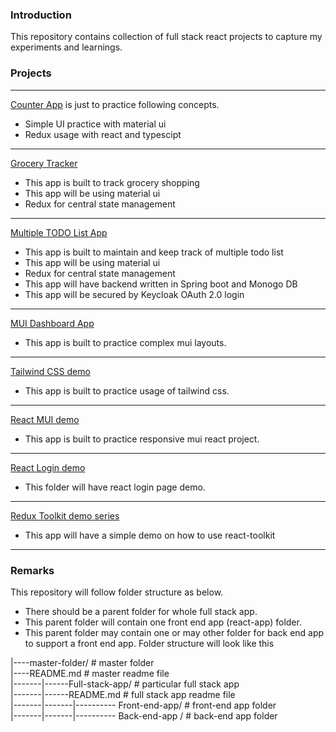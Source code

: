 ### Introduction

This repository contains collection of full stack react projects to capture my experiments and learnings.

### Projects

---

[Counter App](./counter-app) is just to practice following concepts.

- Simple UI practice with material ui
- Redux usage with react and typescipt

---

[Grocery Tracker](./grocery-tracker-app)

- This app is built to track grocery shopping
- This app will be using material ui
- Redux for central state management

---

[Multiple TODO List App](./multiple-todo-list-app)

- This app is built to maintain and keep track of multiple todo list
- This app will be using material ui
- Redux for central state management
- This app will have backend written in Spring boot and Monogo DB
- This app will be secured by Keycloak OAuth 2.0 login

---

[MUI Dashboard App](./mui-dash-board-app)

- This app is built to practice complex mui layouts.

---

[Tailwind CSS demo](./tailwind-css-demo-app)

- This app is built to practice usage of tailwind css.

---

[React MUI demo](./mui-react-responsive)

- This app is built to practice responsive mui react project.

---

[React Login demo](./react-login-demo)

- This folder will have react login page demo.

---

[Redux Toolkit demo series](./redux-toolkit-demo)

- This app will have a simple demo on how to use react-toolkit

---

### Remarks

This repository will follow folder structure as below.

- There should be a parent folder for whole full stack app.
- This parent folder will contain one front end app (react-app) folder.
- This parent folder may contain one or may other folder for back end app to support a front end app.
  Folder structure will look like this

|----master-folder/ # master folder <br>
|----README.md # master readme file <br>
|-------|------Full-stack-app/ # particular full stack app <br>
|-------|------README.md # full stack app readme file <br>
|-------|-------|---------- Front-end-app/ # front-end app folder <br>
|-------|-------|---------- Back-end-app / # back-end app folder <br>
